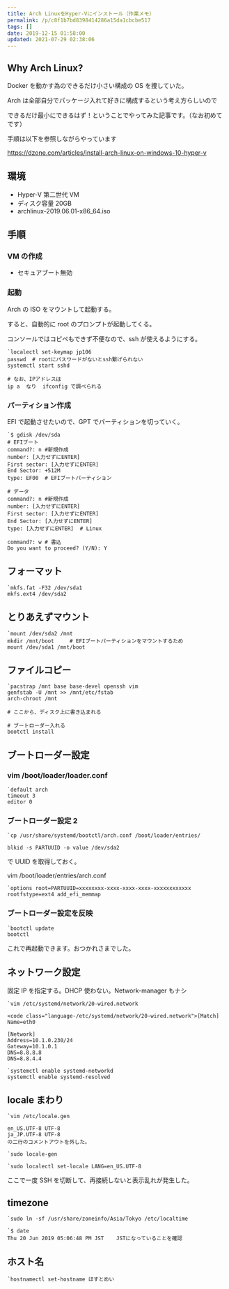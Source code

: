 ```yaml
---
title: Arch LinuxをHyper-Vにインストール（作業メモ）
permalink: /p/c8f1b7bd8398414286a15da1cbcbe517
tags: []
date: 2019-12-15 01:58:00
updated: 2021-07-29 02:38:06
---
```


## Why Arch Linux?

Docker を動かす為のできるだけ小さい構成の OS を捜していた。

Arch は全部自分でパッケージ入れて好きに構成するという考え方らしいので

できるだけ最小にできるはず！ということでやってみた記事です。（なお初めてです）

手順は以下を参照しながらやっています

<a href="https://dzone.com/articles/install-arch-linux-on-windows-10-hyper-v"><https://dzone.com/articles/install-arch-linux-on-windows-10-hyper-v>

## 環境

- Hyper-V 第二世代 VM
- ディスク容量 20GB
- archlinux-2019.06.01-x86_64.iso

## 手順

### VM の作成

- セキュアブート無効

### 起動

Arch の ISO をマウントして起動する。

すると、自動的に root のプロンプトが起動してくる。

コンソールではコピペもできず不便なので、ssh が使えるようにする。

```
`localectl set-keymap jp106
passwd  # rootにパスワードがないとssh繋げられない
systemctl start sshd

# なお、IPアドレスは
ip a  なり  ifconfig で調べられる
```

### パーティション作成

EFI で起動させたいので、GPT でパーティションを切っていく。

```
`$ gdisk /dev/sda
# EFIブート
command?: n #新規作成
number: [入力せずにENTER]
First sector: [入力せずにENTER]
End Sector: +512M
type: EF00  # EFIブートパーティション

# データ
command?: n #新規作成
number: [入力せずにENTER]
First sector: [入力せずにENTER]
End Sector: [入力せずにENTER]
type: [入力せずにENTER]  # Linux

command?: w # 書込
Do you want to proceed? (Y/N): Y
```

## フォーマット

```
`mkfs.fat -F32 /dev/sda1
mkfs.ext4 /dev/sda2
```

## とりあえずマウント

```
`mount /dev/sda2 /mnt
mkdir /mnt/boot     # EFIブートパーティションをマウントするため
mount /dev/sda1 /mnt/boot
```

## ファイルコピー

```
`pacstrap /mnt base base-devel openssh vim
genfstab -U /mnt >> /mnt/etc/fstab
arch-chroot /mnt

# ここから、ディスク上に書き込まれる

# ブートローダー入れる
bootctl install
```

## ブートローダー設定

### vim /boot/loader/loader.conf

```
`default arch
timeout 3
editor 0
```

### ブートローダー設定 2

```
`cp /usr/share/systemd/bootctl/arch.conf /boot/loader/entries/
```

`blkid -s PARTUUID -o value /dev/sda2`

で UUID を取得しておく。

vim /boot/loader/entries/arch.conf

```
`options root=PARTUUID=xxxxxxxx-xxxx-xxxx-xxxx-xxxxxxxxxxxx rootfstype=ext4 add_efi_memmap
```

### ブートローダー設定を反映

```
`bootctl update
bootctl
```

これで再起動できます。おつかれさまでした。

## ネットワーク設定

固定 IP を指定する。DHCP 使わない。Network-manager もナシ

```
`vim /etc/systemd/network/20-wired.network
```

```
<code class="language-/etc/systemd/network/20-wired.network">[Match]
Name=eth0

[Network]
Address=10.1.0.230/24
Gateway=10.1.0.1
DNS=8.8.8.8
DNS=8.8.4.4
```

```
`systemctl enable systemd-networkd
systemctl enable systemd-resolved
```

## locale まわり

```
`vim /etc/locale.gen

en_US.UTF-8 UTF-8
ja_JP.UTF-8 UTF-8
の二行のコメントアウトを外した。
```

```
`sudo locale-gen
```

```
`sudo localectl set-locale LANG=en_US.UTF-8
```

ここで一度 SSH を切断して、再接続しないと表示乱れが発生した。

## timezone

```
`sudo ln -sf /usr/share/zoneinfo/Asia/Tokyo /etc/localtime
```

```
`$ date
Thu 20 Jun 2019 05:06:48 PM JST    JSTになっていることを確認
```

## ホスト名

```
`hostnamectl set-hostname ほすとめい
```
